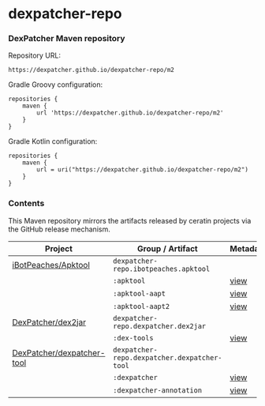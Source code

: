 # dexpatcher-repo
### DexPatcher Maven repository

Repository URL:
```
https://dexpatcher.github.io/dexpatcher-repo/m2
```

Gradle Groovy configuration:
```
repositories {
    maven {
        url 'https://dexpatcher.github.io/dexpatcher-repo/m2'
    }
}
```

Gradle Kotlin configuration:
```
repositories {
    maven {
        url = uri("https://dexpatcher.github.io/dexpatcher-repo/m2")
    }
}
```

### Contents

This Maven repository mirrors the artifacts released by ceratin projects via  the GitHub release mechanism.

| Project | Group / Artifact | Metadata | Files |
| - | - | - | - |
| [iBotPeaches/Apktool](https://github.com/iBotPeaches/Apktool) | `dexpatcher-repo.ibotpeaches.apktool` |
| | `:apktool` | [view](https://dexpatcher.github.io/dexpatcher-repo/m2/dexpatcher-repo/ibotpeaches/apktool/apktool/maven-metadata.xml) | [browse](https://github.com/DexPatcher/dexpatcher-repo/tree/master/m2/dexpatcher-repo/ibotpeaches/apktool/apktool) |
| | `:apktool-aapt` | [view](https://dexpatcher.github.io/dexpatcher-repo/m2/dexpatcher-repo/ibotpeaches/apktool/apktool-aapt/maven-metadata.xml) | [browse](https://github.com/DexPatcher/dexpatcher-repo/tree/master/m2/dexpatcher-repo/ibotpeaches/apktool/apktool-aapt) |
| | `:apktool-aapt2` | [view](https://dexpatcher.github.io/dexpatcher-repo/m2/dexpatcher-repo/ibotpeaches/apktool/apktool-aapt2/maven-metadata.xml) | [browse](https://github.com/DexPatcher/dexpatcher-repo/tree/master/m2/dexpatcher-repo/ibotpeaches/apktool/apktool-aapt2) |
| [DexPatcher/dex2jar](https://github.com/DexPatcher/dex2jar) | `dexpatcher-repo.dexpatcher.dex2jar` |
| | `:dex-tools` | [view](https://dexpatcher.github.io/dexpatcher-repo/m2/dexpatcher-repo/dexpatcher/dex2jar/dex-tools/maven-metadata.xml) | [browse](https://github.com/DexPatcher/dexpatcher-repo/tree/master/m2/dexpatcher-repo/dexpatcher/dex2jar/dex-tools) |
| [DexPatcher/dexpatcher-tool](https://github.com/DexPatcher/dexpatcher-tool) | `dexpatcher-repo.dexpatcher.dexpatcher-tool` |
| | `:dexpatcher` | [view](https://dexpatcher.github.io/dexpatcher-repo/m2/dexpatcher-repo/dexpatcher/dexpatcher-tool/dexpatcher/maven-metadata.xml) | [browse](https://github.com/DexPatcher/dexpatcher-repo/tree/master/m2/dexpatcher-repo/dexpatcher/dexpatcher-tool/dexpatcher) |
| | `:dexpatcher-annotation` | [view](https://dexpatcher.github.io/dexpatcher-repo/m2/dexpatcher-repo/dexpatcher/dexpatcher-tool/dexpatcher-annotation/maven-metadata.xml) | [browse](https://github.com/DexPatcher/dexpatcher-repo/tree/master/m2/dexpatcher-repo/dexpatcher/dexpatcher-tool/dexpatcher-annotation) |
